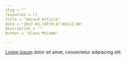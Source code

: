 ```yaml
---
slug = ""
resources = []
title = "Second Article"
date = "2017-03-19T19:47:08+11:00"
Description = ""
Author = "Glenn McComb"

---
```


[Lorem ipsum](http://www.lipsum.com/) dolor sit amet, consectetur adipiscing elit.